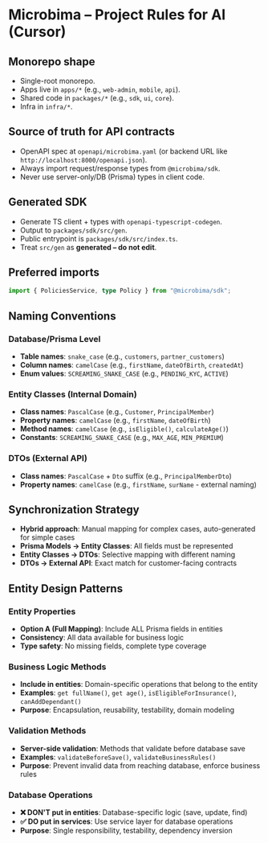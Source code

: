 # Microbima – Project Rules for AI (Cursor)


## Monorepo shape
- Single-root monorepo.
- Apps live in `apps/*` (e.g., `web-admin`, `mobile`, `api`).
- Shared code in `packages/*` (e.g., `sdk`, `ui`, `core`).
- Infra in `infra/*`.


## Source of truth for API contracts
- OpenAPI spec at `openapi/microbima.yaml` (or backend URL like `http://localhost:8000/openapi.json`).
- Always import request/response types from `@microbima/sdk`.
- Never use server-only/DB (Prisma) types in client code.


## Generated SDK
- Generate TS client + types with `openapi-typescript-codegen`.
- Output to `packages/sdk/src/gen`.
- Public entrypoint is `packages/sdk/src/index.ts`.
- Treat `src/gen` as **generated – do not edit**.


## Preferred imports
```ts
import { PoliciesService, type Policy } from "@microbima/sdk";
```

## Naming Conventions

### Database/Prisma Level
- **Table names**: `snake_case` (e.g., `customers`, `partner_customers`)
- **Column names**: `camelCase` (e.g., `firstName`, `dateOfBirth`, `createdAt`)
- **Enum values**: `SCREAMING_SNAKE_CASE` (e.g., `PENDING_KYC`, `ACTIVE`)

### Entity Classes (Internal Domain)
- **Class names**: `PascalCase` (e.g., `Customer`, `PrincipalMember`)
- **Property names**: `camelCase` (e.g., `firstName`, `dateOfBirth`)
- **Method names**: `camelCase` (e.g., `isEligible()`, `calculateAge()`)
- **Constants**: `SCREAMING_SNAKE_CASE` (e.g., `MAX_AGE`, `MIN_PREMIUM`)

### DTOs (External API)
- **Class names**: `PascalCase` + `Dto` suffix (e.g., `PrincipalMemberDto`)
- **Property names**: `camelCase` (e.g., `firstName`, `surName` - external naming)

## Synchronization Strategy
- **Hybrid approach**: Manual mapping for complex cases, auto-generated for simple cases
- **Prisma Models → Entity Classes**: All fields must be represented
- **Entity Classes → DTOs**: Selective mapping with different naming
- **DTOs → External API**: Exact match for customer-facing contracts

## Entity Design Patterns

### Entity Properties
- **Option A (Full Mapping)**: Include ALL Prisma fields in entities
- **Consistency**: All data available for business logic
- **Type safety**: No missing fields, complete type coverage

### Business Logic Methods
- **Include in entities**: Domain-specific operations that belong to the entity
- **Examples**: `get fullName()`, `get age()`, `isEligibleForInsurance()`, `canAddDependant()`
- **Purpose**: Encapsulation, reusability, testability, domain modeling

### Validation Methods
- **Server-side validation**: Methods that validate before database save
- **Examples**: `validateBeforeSave()`, `validateBusinessRules()`
- **Purpose**: Prevent invalid data from reaching database, enforce business rules

### Database Operations
- **❌ DON'T put in entities**: Database-specific logic (save, update, find)
- **✅ DO put in services**: Use service layer for database operations
- **Purpose**: Single responsibility, testability, dependency inversion